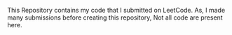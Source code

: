 This Repository contains my code that I submitted on LeetCode.
As, I made many submissions before creating this repository, Not all code are present here.